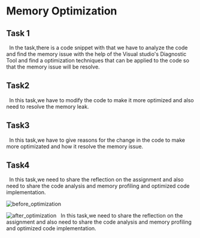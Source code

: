﻿# Memory Optimization

## Task 1
&nbsp;&nbsp;In the task,there is a code snippet with that we have to analyze the code and find the memory issue with the help of the Visual studio's Diagnostic Tool and  find a optimization techniques that can be applied to the code so that the memory issue will be resolve.
   
## Task2

&nbsp;&nbsp;In this task,we have to modify the code to make it more optimized and also need to resolve the memory leak.

## Task3
&nbsp;&nbsp;In this task,we have to give reasons for the change in the code to make more optimizated and how it resolve the memory issue.

## Task4
&nbsp;&nbsp;In this task,we need to share the reflection on the assignment and also need to share the code analysis and memory profiling and optimized code implementation.

![before_optimization](https://github.com/user-attachments/assets/e6020e30-0c11-420b-a80a-cdc658060756)

![after_optimization](https://github.com/user-attachments/assets/01f1db44-aaad-4b08-874c-23e67386b2b0)
&nbsp;&nbsp;In this task,we need to share the reflection on the assignment and also need to share the code analysis and memory profiling and optimized code implementation.

